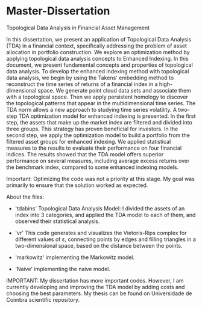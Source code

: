 # Master-Dissertation
Topological Data Analysis in Financial Asset Management


In this dissertation, we present an application of Topological Data Analysis (TDA) in a financial context, specifically addressing the problem of asset allocation in portfolio construction. We explore an optimization method by applying topological data analysis concepts to Enhanced Indexing. In this document, we present fundamental concepts and properties of topological data analysis. To develop the enhanced indexing method with topological data analysis, we begin by using the Takens' embedding method to reconstruct the time series of returns of a financial index in a high-dimensional space. We generate point cloud data sets and associate them with a topological space. Then we apply persistent homology to discover the topological patterns that appear in the multidimensional time series. The TDA norm allows a new approach to studying time series volatility. A two-step TDA optimization model for enhanced indexing is presented. In the first step, the assets that make up the market index are filtered and divided into three groups. This strategy has proven beneficial for investors. In the second step, we apply the optimization model to build a portfolio from the filtered asset groups for enhanced indexing. We applied statistical measures to the results to evaluate their performance on four financial indices. The results showed that the TDA model offers superior performance on several measures, including average excess returns over the benchmark index, compared to some enhanced indexing models.

Important: Optimizing the code was not a priority at this stage. My goal was primarily to ensure that the solution worked as expected.


About the files:


- 'tdabins'
  Topological Data Analysis Model: I divided the assets of an index into 3 categories, 
and applied the TDA model to each of them, and observed their statistical analysis.


- 'vr'
  This code generates and visualizes the Vietoris-Rips complex for different values of ε, connecting points by edges and filling triangles in a two-dimensional space, based on the distance between the points.

- 'markowitz'
 implementing the Markowitz model.

- 'Naive'
  implementing the naive model.

IMPORTANT: My dissertation has more important codes. However, I am currently developing and improving the TDA model by adding costs and choosing the best parameters. 
My thesis can be found on Universidade de Coimbra scientific repository.

